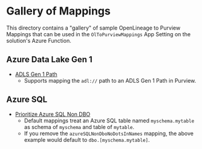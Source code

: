 # Gallery of Mappings

This directory contains a "gallery" of sample OpenLineage to Purview Mappings that can be used in the `OlToPurviewMappings` App Setting on the solution's Azure Function.

## Azure Data Lake Gen 1

* [ADLS Gen 1 Path](./adlsg1.json)
    * Supports mapping the `adl://` path to an ADLS Gen 1 Path in Purview.

## Azure SQL

* [Prioritize Azure SQL Non DBO](./az-sql.json)
    * Default mappings treat an Azure SQL table named `myschema.mytable` as schema of `myschema` and table of `mytable`.
    * If you remove the `azureSQLNonDboNoDotsInNames` mapping, the above example would default to `dbo.[myschema.mytable]`.
